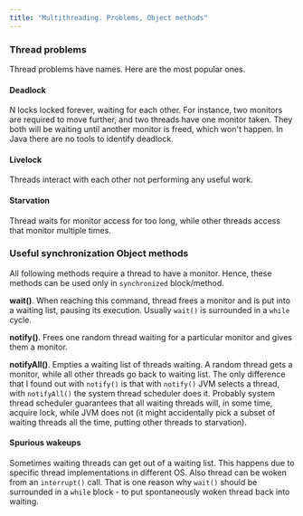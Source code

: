 ```yaml
---
title: "Multithreading. Problems, Object methods"
---
```


### Thread problems

Thread problems have names. Here are the most popular ones.

#### Deadlock

N locks locked forever, waiting for each other. For instance, two monitors are required to move
further, and two threads have one monitor taken. They both will be waiting until another monitor is
freed, which won't happen. In Java there are no tools to identify deadlock.

#### Livelock

Threads interact with each other not performing any useful work.

#### Starvation

Thread waits for monitor access for too long, while other threads access that monitor multiple
times.

### Useful synchronization Object methods

All following methods require a thread to have a monitor. Hence, these methods can be used only
in `synchronized` block/method.

**wait()**. When reaching this command, thread frees a monitor and is put into a waiting
list, pausing its execution. Usually `wait()` is surrounded in a `while` cycle.

**notify()**. Frees one random thread waiting for a particular monitor and gives them a monitor.

**notifyAll()**. Empties a waiting list of threads waiting. A random thread gets a monitor, while
all other threads go back to waiting list. The only difference that I found out with `notify()` is
that with `notify()` JVM selects a thread, with `notifyAll()` the system thread scheduler does it.
Probably system thread scheduler guarantees that all waiting threads will, in some time, acquire
lock, while JVM does not (it might accidentally pick a subset of waiting threads all the time,
putting other threads to starvation).

#### Spurious wakeups

Sometimes waiting threads can get out of a waiting list. This happens due to specific thread
implementations in different OS. Also thread can be woken from an `interrupt()` call. That is one
reason why `wait()` should be surrounded in a `while` block - to put spontaneously woken thread
back into waiting.